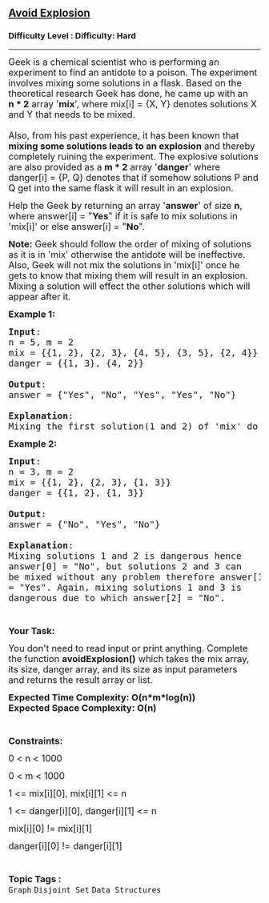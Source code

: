 <h2><a href="https://www.geeksforgeeks.org/problems/avoid-explosion--170647/1?page=1&difficulty=Hard&status=unsolved&sortBy=submissions">Avoid Explosion</a></h2><h3>Difficulty Level : Difficulty: Hard</h3><hr><div class="problems_problem_content__Xm_eO"><p><span style="font-size:18px">Geek is a chemical scientist who is performing an experiment to find an antidote to a poison. The experiment involves mixing some solutions in a flask. Based on the theoretical research Geek has done, he came up with an <strong>n&nbsp;*&nbsp;2</strong> array '<strong>mix</strong>', where mix[i] = {X, Y} denotes solutions X and Y that needs to be mixed.<br>
<br>
Also, from his past experience, it has been known that <strong>mixing some solutions leads to an explosion</strong> and thereby completely ruining the experiment. The explosive solutions are also provided as a&nbsp;<strong>m * 2</strong> array '<strong>danger</strong>' where danger[i] = {P, Q}&nbsp;denotes that if somehow solutions P and Q get into the same flask it will result in an explosion.</span></p>

<p><span style="font-size:18px">Help the Geek by returning an array '<strong>answer</strong>' of size <strong>n</strong>, where answer[i] = "<strong>Yes</strong>"&nbsp;if it is safe to mix solutions in 'mix[i]' or else answer[i] = "<strong>No</strong>". </span></p>

<p><span style="font-size:18px"><strong>Note:</strong> Geek should follow the order of mixing of solutions as it is in 'mix' otherwise the antidote will be ineffective. Also, Geek will not mix the&nbsp;solutions in 'mix[i]' once he gets to know that mixing them will result in an explosion. Mixing a solution will effect the other solutions which will appear after it.&nbsp;</span></p>

<p><span style="font-size:18px"><strong>Example 1:</strong></span></p>

<pre><span style="font-size:18px"><strong>Input</strong>:
n = 5, m = 2
mix = {{1, 2}, {2, 3}, {4, 5}, {3, 5}, {2, 4}}
danger = {{1, 3}, {4, 2}}

<strong>Output</strong>:
answer = {"Yes", "No", "Yes", "Yes", "No"}

<strong>Explanation</strong>:
Mixing the first solution(1 and 2) of 'mix' do not result in any kind of explosion hence answer[0] is "Yes", while mixing(2nd solution) 2 and 3 is not allowed because it will result in an explosion as 1 and 3 would be in same solution hence we have returned "No" as the answer for 2nd solution. Mixing the third solution(4 and 5) and 4th solution(3 and 5) of 'mix' do not result in any kind of explosion hence answer[2] and answer[3] is "Yes". While mixing 2 and 4 is not allowed because it will result in an explosion hence we have returned "No" as the answer for it.</span></pre>

<p><span style="font-size:18px"><strong>Example 2:</strong></span></p>

<pre><span style="font-size:18px"><strong>Input</strong>:
n = 3, m = 2
mix = {{1, 2}, {2, 3}, {1, 3}}
danger = {{1, 2}, {1, 3}}

<strong>Output</strong>:
answer = {"No", "Yes", "No"}

<strong>Explanation</strong>:
Mixing solutions 1 and 2 is dangerous hence 
answer[0] = "No", but solutions 2 and 3 can 
be mixed without any problem therefore answer[1] 
= "Yes". Again, mixing solutions 1 and 3 is 
dangerous due to which answer[2] = "No".</span></pre>

<p>&nbsp;</p>

<p><span style="font-size:18px"><strong>Your Task:</strong></span></p>

<p><span style="font-size:18px">You don't need to read input or print anything. Complete the function&nbsp;<strong>avoidExplosion()</strong>&nbsp;which takes the mix array, its size, danger array, and its size as input parameters and&nbsp;returns the result&nbsp;array or list.</span></p>

<p><span style="font-size:18px"><strong>Expected Time Complexity: O(n*m*log(n))<br>
Expected Space Complexity: O(n)</strong></span></p>

<p>&nbsp;</p>

<p><span style="font-size:18px"><strong>Constraints:</strong></span></p>

<p><span style="font-size:18px">0 &lt; n &lt; 1000</span></p>

<p><span style="font-size:18px">0 &lt; m&nbsp;&lt; 1000</span></p>

<p><span style="font-size:18px">1 &lt;= mix[i][0], mix[i][1] &lt;= n</span></p>

<p><span style="font-size:18px">1 &lt;= danger[i][0], danger[i][1] &lt;= n</span></p>

<p><span style="font-size:18px">mix[i][0] != mix[i][1]</span></p>

<p><span style="font-size:18px">danger[i][0] != danger[i][1]</span></p>
</div><br><p><span style=font-size:18px><strong>Topic Tags : </strong><br><code>Graph</code>&nbsp;<code>Disjoint Set</code>&nbsp;<code>Data Structures</code>&nbsp;